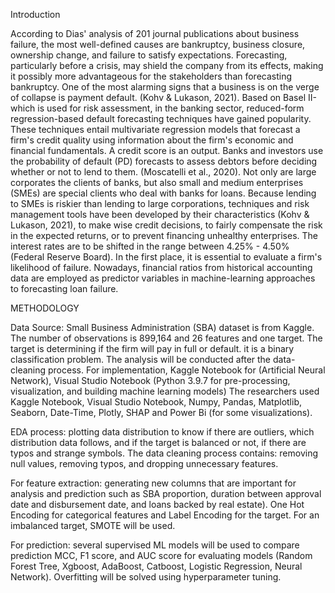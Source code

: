 Introduction

According to Dias' analysis of 201 journal publications about business failure, the most well-defined causes are bankruptcy, business closure, ownership change, and failure to satisfy expectations. Forecasting,
particularly before a crisis, may shield the company from its effects, making it possibly more advantageous for the stakeholders than forecasting bankruptcy. One of the most alarming signs that a business
is on the verge of collapse is payment default. (Kohv & Lukason, 2021). Based on Basel II-which is used for risk assessment, in the banking sector, reduced-form regression-based default forecasting techniques
have gained popularity. These techniques entail multivariate regression models that forecast a firm's credit quality using information about the firm's economic and financial fundamentals. A credit score is an output.
Banks and investors use the probability of default (PD) forecasts to assess debtors before deciding whether or not to lend to them.
(Moscatelli et al., 2020). Not only are large corporates the clients of banks, but also small and medium enterprises (SMEs) are special clients who deal with banks for loans. Because lending to SMEs is riskier than lending to large corporations, techniques and risk management tools have been
developed by their characteristics (Kohv & Lukason, 2021), to make wise credit decisions, to fairly compensate the risk in the expected returns, or
to prevent financing unhealthy enterprises. The interest rates are to be shifted in the range between 4.25% - 4.50% (Federal Reserve Board). In the first place, it is essential to evaluate a firm's likelihood of failure.
Nowadays, financial ratios from historical accounting data are employed as predictor variables in machine-learning approaches to forecasting loan failure.

 METHODOLOGY

Data Source: Small Business Administration (SBA) dataset is from Kaggle. The number of observations is 899,164 and 26
features and one target. The target is determining if the firm will pay in full or default. it is a binary classification problem. The analysis will be conducted after the data-cleaning process. 
For implementation, Kaggle Notebook for (Artificial Neural Network), Visual Studio Notebook (Python 3.9.7 for pre-processing, visualization, and building machine learning models) The researchers used Kaggle Notebook, Visual Studio Notebook, Numpy, Pandas, Matplotlib, Seaborn, Date-Time, Plotly, SHAP and Power Bi (for some visualizations). 

EDA process: plotting data distribution to know if there are outliers, which distribution data follows, and if the target is balanced or not, if there are typos and strange symbols. The data cleaning process contains: removing null values, removing typos, and dropping unnecessary features.
 
For feature extraction: generating new columns that are important for analysis and prediction such as SBA proportion, duration between approval date and disbursement date, and loans backed by real estate). One Hot Encoding for categorical
features and Label Encoding for the target. For an imbalanced target, SMOTE will be used.
 
 For prediction: several supervised ML models will be used to compare prediction MCC, F1 score, and AUC score for evaluating models (Random Forest Tree, Xgboost, AdaBoost, Catboost,
 Logistic Regression, Neural Network). Overfitting will be solved using hyperparameter tuning.

